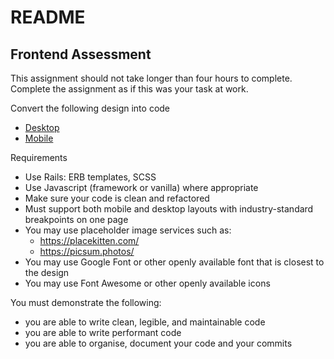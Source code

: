 # README

## Frontend Assessment
This assignment should not take longer than four hours to complete. Complete the assignment as if this was your task at work.

Convert the following design into code
- [Desktop](https://careers.tourhero.com/questions/images/desktop.jpg)
- [Mobile](https://careers.tourhero.com/questions/images/mobile.jpg)

Requirements
- Use Rails: ERB templates, SCSS
- Use Javascript (framework or vanilla) where appropriate
- Make sure your code is clean and refactored
- Must support both mobile and desktop layouts with industry-standard breakpoints on one page
- You may use placeholder image services such as:
  - https://placekitten.com/
  - https://picsum.photos/
- You may use Google Font or other openly available font that is closest to the design
- You may use Font Awesome or other openly available icons

You must demonstrate the following:
- you are able to write clean, legible, and maintainable code
- you are able to write performant code
- you are able to organise, document your code and your commits
